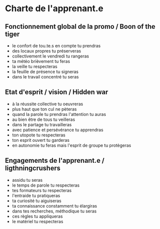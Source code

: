 # Charte de l'apprenant.e

## Fonctionnement global de la promo / Boon of the tiger

- le confort de tou.te.s en compte tu prendras
- des locaux propres tu préserveras
- collectivement le vendredi tu rangeras
- ta météo brièvement tu feras
- la veille tu respecteras
- la feuille de présence tu signeras
- dans le travail concentré tu seras

## Etat d'esprit / vision / Hidden war

- à la réussite collective tu oeuvreras
- plus haut que ton cul ne pèteras
- quand la parole tu prendras l'attention tu auras
- au bien être de tous tu veilleras
- dans le partage tu travailleras
- avec patience et persévérance tu apprendras
- ton utopote tu respecteras
- ton esprit ouvert tu garderas
- en autonomie tu feras mais l'esprit de groupe tu protègeras

## Engagements de l'apprenant.e / ligthningcrushers

- assidu tu seras
- le temps de parole tu respecteras
- tes formateurs tu respecteras
- l'entraide tu pratiqueras
- ta curiosité tu aiguiseras
- ta connaissance constamment tu élargiras
- dans tes recherches, méthodique tu seras
- ces règles tu appliqueras
- le matériel tu respecteras